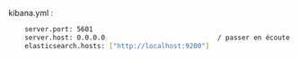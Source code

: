 kibana.yml :
```bash
    server.port: 5601
    server.host: 0.0.0.0                            / passer en écoute
    elasticsearch.hosts: ["http://localhost:9200"]
```

